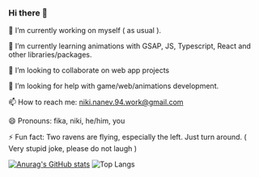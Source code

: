 ### Hi there 👋

🔭 I’m currently working on myself ( as usual ).

🌱 I’m currently learning animations with GSAP, JS, Typescript, React and other libraries/packages.

👯 I’m looking to collaborate on web app projects

🤔 I’m looking for help with game/web/animations development.

📫 How to reach me: niki.nanev.94.work@gmail.com

😄 Pronouns: fika, niki, he/him, you

⚡ Fun fact: Two ravens are flying, especially the left. Just turn around. ( Very stupid joke, please do not laugh )

[![Anurag's GitHub stats](https://github-readme-stats.vercel.app/api?username=niki4etoo&show_icons=true&theme=radical)](https://github.com/anuraghazra/github-readme-stats)
![Top Langs](https://github-readme-stats.vercel.app/api/top-langs/?username=niki4etoo&hide_progress=true)
